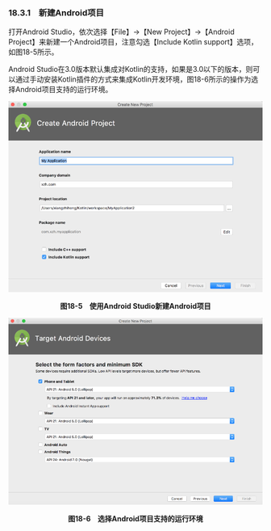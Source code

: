 ### 18.3.1　新建Android项目

打开Android Studio，依次选择【File】→【New Project】→【Android Project】来新建一个Android项目，注意勾选【Include Kotlin support】选项，如图18-5所示。

Android Studio在3.0版本默认集成对Kotlin的支持，如果是3.0以下的版本，则可以通过手动安装Kotlin插件的方式来集成Kotlin开发环境，图18-6所示的操作为选择Android项目支持的运行环境。

![104.png](../images/104.png)
<center class="my_markdown"><b class="my_markdown">图18-5　使用Android Studio新建Android项目</b></center>

![105.png](../images/105.png)
<center class="my_markdown"><b class="my_markdown">图18-6　选择Android项目支持的运行环境</b></center>


